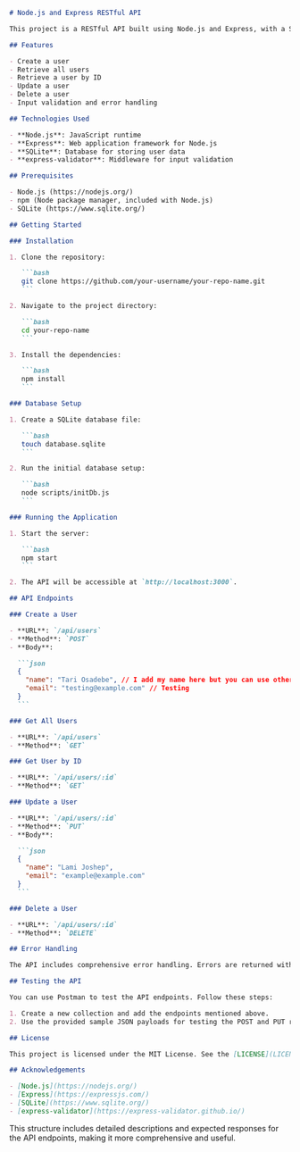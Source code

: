````markdown
# Node.js and Express RESTful API

This project is a RESTful API built using Node.js and Express, with a SQLite database for storing user data. It performs basic CRUD operations.

## Features

- Create a user
- Retrieve all users
- Retrieve a user by ID
- Update a user
- Delete a user
- Input validation and error handling

## Technologies Used

- **Node.js**: JavaScript runtime
- **Express**: Web application framework for Node.js
- **SQLite**: Database for storing user data
- **express-validator**: Middleware for input validation

## Prerequisites

- Node.js (https://nodejs.org/)
- npm (Node package manager, included with Node.js)
- SQLite (https://www.sqlite.org/)

## Getting Started

### Installation

1. Clone the repository:

   ```bash
   git clone https://github.com/your-username/your-repo-name.git
   ```

2. Navigate to the project directory:

   ```bash
   cd your-repo-name
   ```

3. Install the dependencies:

   ```bash
   npm install
   ```

### Database Setup

1. Create a SQLite database file:

   ```bash
   touch database.sqlite
   ```

2. Run the initial database setup:

   ```bash
   node scripts/initDb.js
   ```

### Running the Application

1. Start the server:

   ```bash
   npm start
   ```

2. The API will be accessible at `http://localhost:3000`.

## API Endpoints

### Create a User

- **URL**: `/api/users`
- **Method**: `POST`
- **Body**:

  ```json
  {
    "name": "Tari Osadebe", // I add my name here but you can use other names
    "email": "testing@example.com" // Testing
  }
  ```

### Get All Users

- **URL**: `/api/users`
- **Method**: `GET`

### Get User by ID

- **URL**: `/api/users/:id`
- **Method**: `GET`

### Update a User

- **URL**: `/api/users/:id`
- **Method**: `PUT`
- **Body**:

  ```json
  {
    "name": "Lami Joshep",
    "email": "example@example.com"
  }
  ```

### Delete a User

- **URL**: `/api/users/:id`
- **Method**: `DELETE`

## Error Handling

The API includes comprehensive error handling. Errors are returned with appropriate HTTP status codes and descriptive messages.

## Testing the API

You can use Postman to test the API endpoints. Follow these steps:

1. Create a new collection and add the endpoints mentioned above.
2. Use the provided sample JSON payloads for testing the POST and PUT requests.

## License

This project is licensed under the MIT License. See the [LICENSE](LICENSE) file for details.

## Acknowledgements

- [Node.js](https://nodejs.org/)
- [Express](https://expressjs.com/)
- [SQLite](https://www.sqlite.org/)
- [express-validator](https://express-validator.github.io/)
````

This structure includes detailed descriptions and expected responses for the API endpoints, making it more comprehensive and useful.
